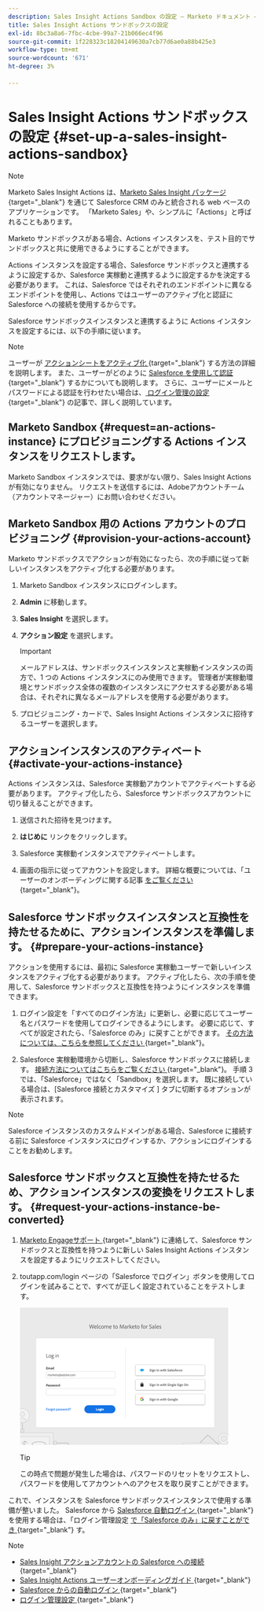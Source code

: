 ```yaml
---
description: Sales Insight Actions Sandbox の設定 – Marketo ドキュメント – 製品ドキュメント
title: Sales Insight Actions サンドボックスの設定
exl-id: 8bc3a8a6-7fbc-4cbe-99a7-21b066ec4f96
source-git-commit: 1f228323c18204149630a7cb77d6ae0a88b425e3
workflow-type: tm+mt
source-wordcount: '671'
ht-degree: 3%

---
```


# Sales Insight Actions サンドボックスの設定 {#set-up-a-sales-insight-actions-sandbox}

>[!NOTE]
>
>Marketo Sales Insight Actions は、[Marketo Sales Insight パッケージ ](/help/marketo/product-docs/marketo-sales-insight/msi-for-salesforce/installation/install-marketo-sales-insight-package-in-salesforce-appexchange.md){target="_blank"} を通じて Salesforce CRM のみと統合される web ベースのアプリケーションです。 「Marketo Sales」や、シンプルに「Actions」と呼ばれることもあります。

Marketo サンドボックスがある場合、Actions インスタンスを、テスト目的でサンドボックスと共に使用できるようにすることができます。

Actions インスタンスを設定する場合、Salesforce サンドボックスと連携するように設定するか、Salesforce 実稼動と連携するように設定するかを決定する必要があります。 これは、Salesforce ではそれぞれのエンドポイントに異なるエンドポイントを使用し、Actions ではユーザーのアクティブ化と認証に Salesforce への接続を使用するからです。

Salesforce サンドボックスインスタンスと連携するように Actions インスタンスを設定するには、以下の手順に従います。

>[!NOTE]
>
>ユーザーが [ アクションシートをアクティブ化 ](/help/marketo/product-docs/marketo-sales-insight/actions/getting-started/sales-insight-actions-user-onboarding-checklist.md){target="_blank"} する方法の詳細を説明します。 また、ユーザーがどのように [Salesforce を使用して認証 ](/help/marketo/product-docs/marketo-sales-insight/actions/admin/auto-login-from-salesforce.md){target="_blank"} するかについても説明します。 さらに、ユーザーにメールとパスワードによる認証を行わせたい場合は、[ ログイン管理の設定 ](/help/marketo/product-docs/marketo-sales-insight/actions/admin/login-management-settings.md){target="_blank"} の記事で、詳しく説明しています。

## Marketo Sandbox {#request=an-actions-instance} にプロビジョニングする Actions インスタンスをリクエストします。

Marketo Sandbox インスタンスでは、要求がない限り、Sales Insight Actions が有効になりません。 リクエストを送信するには、Adobeアカウントチーム（アカウントマネージャー）にお問い合わせください。

## Marketo Sandbox 用の Actions アカウントのプロビジョニング {#provision-your-actions-account}

Marketo サンドボックスでアクションが有効になったら、次の手順に従って新しいインスタンスをアクティブ化する必要があります。

1. Marketo Sandbox インスタンスにログインします。

1. **Admin** に移動します。

1. **Sales Insight** を選択します。

1. **アクション設定** を選択します。

   >[!IMPORTANT]
   >
   >メールアドレスは、サンドボックスインスタンスと実稼動インスタンスの両方で、1 つの Actions インスタンスにのみ使用できます。 管理者が実稼動環境とサンドボックス全体の複数のインスタンスにアクセスする必要がある場合は、それぞれに異なるメールアドレスを使用する必要があります。

1. プロビジョニング・カードで、Sales Insight Actions インスタンスに招待するユーザーを選択します。

## アクションインスタンスのアクティベート {#activate-your-actions-instance}

Actions インスタンスは、Salesforce 実稼動アカウントでアクティベートする必要があります。 アクティブ化したら、Salesforce サンドボックスアカウントに切り替えることができます。

1. 送信された招待を見つけます。

1. **はじめに** リンクをクリックします。

1. Salesforce 実稼動インスタンスでアクティベートします。

1. 画面の指示に従ってアカウントを設定します。 詳細な概要については、「ユーザーのオンボーディングに関する記事 [ をご覧ください ](/help/marketo/product-docs/marketo-sales-insight/actions/getting-started/sales-insight-actions-user-onboarding-guide.md){target="_blank"}。

## Salesforce サンドボックスインスタンスと互換性を持たせるために、アクションインスタンスを準備します。 {#prepare-your-actions-instance}

アクションを使用するには、最初に Salesforce 実稼動ユーザーで新しいインスタンスをアクティブ化する必要があります。 アクティブ化したら、次の手順を使用して、Salesforce サンドボックスと互換性を持つようにインスタンスを準備できます。

1. ログイン設定を「すべてのログイン方法」に更新し、必要に応じてユーザー名とパスワードを使用してログインできるようにします。 必要に応じて、すべてが設定されたら、「Salesforce のみ」に戻すことができます。 [ その方法については、こちらを参照してください ](/help/marketo/product-docs/marketo-sales-insight/actions/admin/login-management-settings.md){target="_blank"}。

1. Salesforce 実稼動環境から切断し、Salesforce サンドボックスに接続します。 [ 接続方法についてはこちらをご覧ください ](/help/marketo/product-docs/marketo-sales-insight/actions/crm/salesforce-integration/connect-your-sales-insight-actions-account-to-salesforce.md){target="_blank"}。 手順 3 では、「Salesforce」ではなく「Sandbox」を選択します。 既に接続している場合は、[Salesforce 接続とカスタマイズ ] タブに切断するオプションが表示されます。

>[!NOTE]
>
>Salesforce インスタンスのカスタムドメインがある場合、Salesforce に接続する前に Salesforce インスタンスにログインするか、アクションにログインすることをお勧めします。

## Salesforce サンドボックスと互換性を持たせるため、アクションインスタンスの変換をリクエストします。 {#request-your-actions-instance-be-converted}

1. [Marketo Engageサポート ](https://nation.marketo.com/t5/support/ct-p/Support){target="_blank"} に連絡して、Salesforce サンドボックスと互換性を持つように新しい Sales Insight Actions インスタンスを設定するようにリクエストしてください。

1. toutapp.com/login ページの「Salesforce でログイン」ボタンを使用してログインを試みることで、すべてが正しく設定されていることをテストします。

   ![](assets/set-up-a-sales-insight-actions-sandbox-1.png)

   >[!TIP]
   >
   >この時点で問題が発生した場合は、パスワードのリセットをリクエストし、パスワードを使用してアカウントへのアクセスを取り戻すことができます。

これで、インスタンスを Salesforce サンドボックスインスタンスで使用する準備が整いました。 Salesforce から [Salesforce 自動ログイン ](/help/marketo/product-docs/marketo-sales-insight/actions/admin/auto-login-from-salesforce.md){target="_blank"} を使用する場合は、「ログイン管理設定 [ で「Salesforce のみ」に戻すことができ ](/help/marketo/product-docs/marketo-sales-insight/actions/admin/login-management-settings.md){target="_blank"} す。

>[!NOTE]
>
>* [Sales Insight アクションアカウントの Salesforce への接続 ](/help/marketo/product-docs/marketo-sales-insight/actions/crm/salesforce-integration/connect-your-sales-insight-actions-account-to-salesforce.md){target="_blank"}
>* [Sales Insight Actions ユーザーオンボーディングガイド ](/help/marketo/product-docs/marketo-sales-insight/actions/getting-started/sales-insight-actions-user-onboarding-guide.md){target="_blank"}
>* [Salesforce からの自動ログイン ](/help/marketo/product-docs/marketo-sales-insight/actions/admin/auto-login-from-salesforce.md){target="_blank"}
>* [ ログイン管理設定 ](/help/marketo/product-docs/marketo-sales-insight/actions/admin/login-management-settings.md){target="_blank"}

